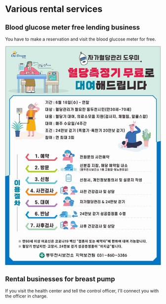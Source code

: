 # Various rental services

## Blood glucose meter free lending business

You have to make a reservation and visit the blood glucose meter for free.

![blood-glucose-meter-poster](./blood-sugar-poster.jpg)

## Rental businesses for breast pump

If you visit the health center and tell the control officer, I'll connect you with the officer in charge.
